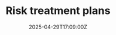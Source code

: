 ---
title: Risk treatment plans
linkTitle: Risk treatment plans
date: '2025-04-29T17:09:00Z'
weight: 1
description: No content
draft: false
ref: risk-treatment-plans
---